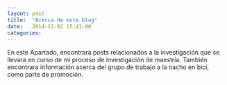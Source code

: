 ```yaml
---
layout: post
title:  "Acerca de este blog"
date:   2014-12-02 15:41:00
categories: 
---
```

En este Apartado, encontrara posts relacionados a la investigación que se llevara en curso de mi proceso de investigación de maestría. También encontrara información acerca del grupo de trabajo a la nacho en bici, como parte de promoción.